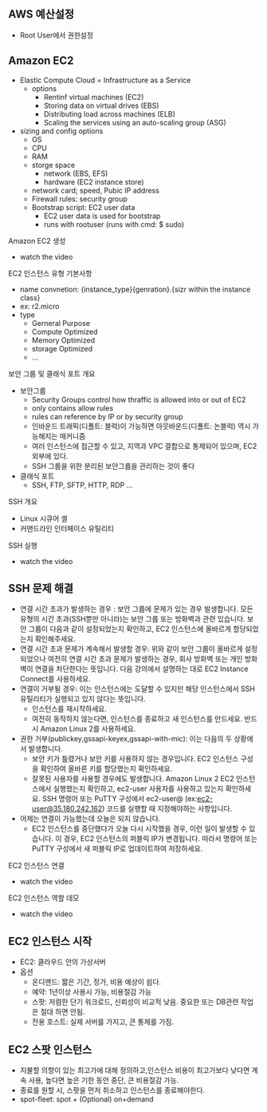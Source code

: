 
AWS 예산설정
-
- Root User에서 권한설정


Amazon EC2
-
- Elastic Compute Cloud = Infrastructure as a Service
  - options
    - Rentinf virtual machines (EC2)
    - Storing data on virtual drives (EBS)
    - Distributing load across machines (ELB)
    - Scaling the services using an auto-scaling group (ASG)
- sizing and config options
  - OS
  - CPU
  - RAM
  - storge space
    - network (EBS, EFS)
    - hardware (EC2 instance store)
  - network card; speed, Pubic IP address
  - Firewall rules: security group
  - Bootstrap script: EC2 user data
    - EC2 user data is used for bootstrap
    - runs with rootuser (runs with cmd: $ sudo)

Amazon EC2 생성
- watch the video

EC2 인스턴스 유형 기본사항
- name convnetion: {instance_type}{genration}.{sizr within the instance class}
- ex: r2.micro
- type
  - Gerneral Purpose
  - Compute Optimized
  - Memory Optimized
  - storage Optimized
  - ...

보안 그룹 및 클래식 포트 개요
- 보안그룹
  - Security Groups control how thraffic is allowed into or out of EC2
  - only contains allow rules
  - rules can reference by IP or by security group
  - 인바운드 트래픽(디폴트: 블럭)이 가능하면 아웃바운드(디폴트: 논블럭) 역시 가능해지는 매커니즘
  - 여러 인스턴스에 접근할 수 있고, 지역과 VPC 결합으로 통제되어 있으며, EC2 외부에 있다.
  - SSH 그룹을 위한 분리된 보안그룹을 관리하는 것이 좋다
- 클래식 포트
  - SSH, FTP, SFTP, HTTP, RDP ...

SSH 개요
- Linux 시큐어 셸
- 커맨드라인 인터페이스 유틸리티

SSH 실행
- watch the video

SSH 문제 해결
-
- 연결 시간 초과가 발생하는 경우 : 보안 그룹에 문제가 있는 경우 발생합니다. 모든 유형의 시간 초과(SSH뿐만 아니라)는 보안 그룹 또는 방화벽과 관련 있습니다. 보안 그룹이 다음과 같이 설정되었는지 확인하고, EC2 인스턴스에 올바르게 할당되었는지 확인해주세요.
- 연결 시간 초과 문제가 계속해서 발생할 경우: 위와 같이 보안 그룹이 올바르게 설정되었으나 여전히 연결 시간 초과 문제가 발생하는 경우, 회사 방화벽 또는 개인 방화벽이 연결을 차단한다는 뜻입니다. 다음 강의에서 설명하는 대로 EC2 Instance Connect를 사용하세요.
- 연결이 거부될 경우: 이는 인스턴스에는 도달할 수 있지만 해당 인스턴스에서 SSH 유틸리티가 실행되고 있지 않다는 뜻입니다.
  - 인스턴스를 재시작하세요.
  - 여전히 동작하지 않는다면, 인스턴스를 종료하고 새 인스턴스를 만드세요. 반드시 Amazon Linux 2를 사용하세요.
- 권한 거부(publickey,gssapi-keyex,gssapi-with-mic): 이는 다음의 두 상황에서 발생합니다.
  - 보안 키가 틀렸거나 보안 키를 사용하지 않는 경우입니다. EC2 인스턴스 구성을 확인하여 올바른 키를 할당했는지 확인하세요.
  - 잘못된 사용자를 사용할 경우에도 발생합니다. Amazon Linux 2 EC2 인스턴스에서 실행했는지 확인하고, ec2-user 사용자를 사용하고 있는지 확인하세요. SSH 명령어 또는 PuTTY 구성에서 ec2-user@<public-ip> (ex:ec2-user@35.180.242.162) 코드를 실행할 때 지정해야하는 사항입니다.
- 어제는 연결이 가능했는데 오늘은 되지 않습니다.
  - EC2 인스턴스를 중단했다가 오늘 다시 시작했을 경우, 이런 일이 발생할 수 있습니다. 이 경우, EC2 인스턴스의 퍼블릭 IP가 변경됩니다. 따라서 명령어 또는 PuTTY 구성에서 새 퍼블릭 IP로 업데이트하여 저장하세요.

EC2 인스턴스 연결
- watch the video

EC2 인스턴스 역할 데모
- watch the video

EC2 인스턴스 시작
- 
- EC2: 클라우드 안의 가상서버
- 옵션
  - 온디맨드: 짧은 기간, 정가, 비용 예상이 쉽다.
  - 예약: 1년이상 사용시 가능, 비용절감 가능
  - 스팟: 저렴한 단기 워크로드, 신뢰성이 비교적 낮음. 중요한 또는 DB관련 작업은 절대 하면 안됨.
  - 전용 호스트: 실제 서버를 가지고, 큰 통제를 가짐.

EC2 스팟 인스턴스
-
- 지불할 의향이 있는 최고가에 대해 정의하고,인스턴스 비용이 최고가보다 낮다면 계속 사용, 높다면 높은 기한 동안 중단, 큰 비용절감 가능.
- 종료를 원할 시, 스팟을 먼저 취소하고 인스턴스를 종료해야한다.
- spot-fleet: spot + (Optional) on+demand
